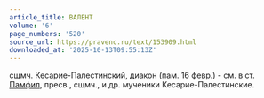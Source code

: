 ```yaml
---
article_title: ВАЛЕНТ
volume: '6'
page_numbers: '520'
source_url: https://pravenc.ru/text/153909.html
downloaded_at: '2025-10-13T09:55:13Z'
---
```


сщмч. Кесарие-Палестинский, диакон (пам. 16 февр.) - см. в ст. [Памфил](https://pravenc.ru/text/Памфил.html), пресв., сщмч., и др. мученики Кесарие-Палестинские.
